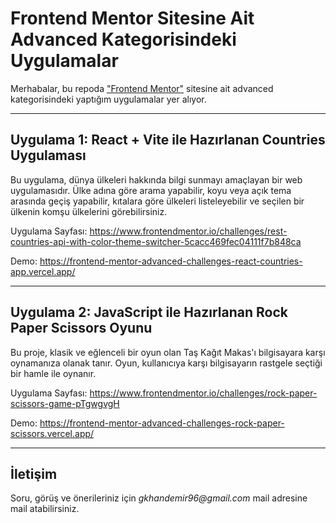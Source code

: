 # Frontend Mentor Sitesine Ait Advanced Kategorisindeki Uygulamalar

Merhabalar, bu repoda ["Frontend Mentor"](https://www.frontendmentor.io/challenges?difficulty=4) sitesine ait advanced kategorisindeki yaptığım uygulamalar yer alıyor.

---

## Uygulama 1: React + Vite ile Hazırlanan Countries Uygulaması

Bu uygulama, dünya ülkeleri hakkında bilgi sunmayı amaçlayan bir web uygulamasıdır. Ülke adına göre arama yapabilir, koyu veya açık tema arasında geçiş yapabilir, kıtalara göre ülkeleri listeleyebilir ve seçilen bir ülkenin komşu ülkelerini görebilirsiniz.

Uygulama Sayfası: https://www.frontendmentor.io/challenges/rest-countries-api-with-color-theme-switcher-5cacc469fec04111f7b848ca

Demo: https://frontend-mentor-advanced-challenges-react-countries-app.vercel.app/

---

## Uygulama 2: JavaScript ile Hazırlanan Rock Paper Scissors Oyunu

Bu proje, klasik ve eğlenceli bir oyun olan Taş Kağıt Makas'ı bilgisayara karşı oynamanıza olanak tanır. Oyun, kullanıcıya karşı bilgisayarın rastgele seçtiği bir hamle ile oynanır.

Uygulama Sayfası: https://www.frontendmentor.io/challenges/rock-paper-scissors-game-pTgwgvgH

Demo: https://frontend-mentor-advanced-challenges-rock-paper-scissors.vercel.app/

---

## İletişim

Soru, görüş ve önerileriniz için _gkhandemir96@gmail.com_ mail adresine mail atabilirsiniz.
